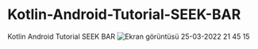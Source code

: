 # Kotlin-Android-Tutorial-SEEK-BAR
Kotlin Android Tutorial SEEK BAR
![Ekran görüntüsü 25-03-2022 21 45 15](https://user-images.githubusercontent.com/85156399/160182675-6dc5307b-a2f6-48f1-a841-de766ad0a37e.png)
